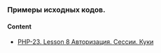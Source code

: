 ### Примеры исходных кодов. 

#### Content
* [PHP-23. Lesson 8 Авторизация. Сессии. Куки](php/flow23)
